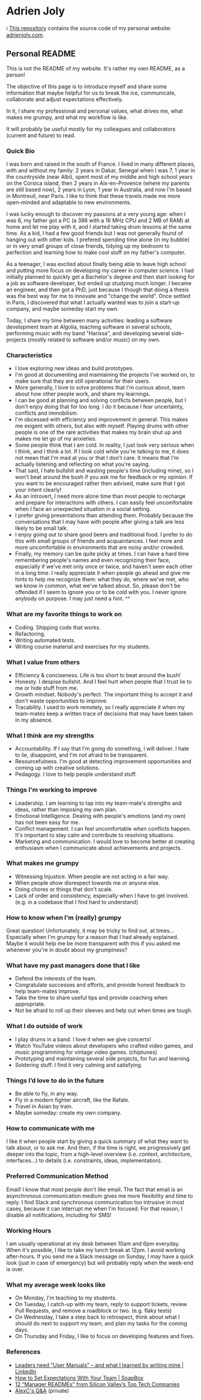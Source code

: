 # Adrien Joly 

ℹ️ [This repository](https://github.com/adrienjoly/adrienjoly.github.com/settings) contains the source code of my personal website: [adrienjoly.com](https://adrienjoly.com).

## Personal README

This is not the README of my website. It's rather my own README, as a person!

The objective of this page is to introduce myself and share some information that maybe helpful for us to break the ice, communicate, collaborate and adjust expectations effectively.

In it, I share my professional and personal values, what drives me, what makes me grumpy, and what my workflow is like.

It will probably be useful mostly for my colleagues and collaborators (current and future) to read.

### Quick Bio

I was born and raised in the south of France. I lived in many different places, with and without my family: 2 years in Dakar, Senegal when I was 7, 1 year in the countryside (near Albi), spent most of my middle and high school years on the Corsica island, then 2 years in Aix-en-Provence (where my parents are still based now), 2 years in Lyon, 1 year in Australia, and now I'm based in Montreuil, near Paris. I like to think that these travels made me more open-minded and adaptable to new environments.

I was lucky enough to discover my passions at a very young age: when I was 6, my father got a PC (a 386 with a 16 MHz CPU and 2 MB of RAM) at home and let me play with it, and I started taking drum lessons at the same time. As a kid, I had a few good friends but I was not generally found of hanging out with other kids. I prefered spending time alone (in my bubble) or in very small groups of close friends, tidying up my bedroom to perfection and learning how to make cool stuff on my father's computer.

As a teenager, I was excited about finally being able to leave high school and putting more focus on developing my career in computer science. I had initially planned to quickly get a Bachelor's degree and then start looking for a job as software developer, but ended up studying much longer. I became an engineer, and then got a PhD, just because I though that doing a thesis was the best way for me to innovate and "change the world". Once settled in Paris, I discovered that what I actually wanted was to join a start-up company, and maybe someday start my own.

Today, I share my time between many activities: leading a software development team at Algolia, teaching software in several schools, performing music with my band "Harissa", and developing several side-projects (mostly related to software and/or music) on my own.

### Characteristics

- I love exploring new ideas and build prototypes.
- I'm good at documenting and maintaining the projects I've worked on, to make sure that they are still operational for their users.
- More generally, I love to solve problems that I'm curious about, learn about how other people work, and share my learnings.
- I can be good at planning and solving conflicts between people, but I don't enjoy doing that for too long. I do it because I fear uncertainty, conflicts and immobilism.
- I'm obcessed with efficiency and improvement in general. This makes me exigent with others, but also with myself. Playing drums with other people is one of the rare activities that makes my brain shut up and makes me let go of my anxieties.
- Some people think that I am cold. In reality, I just look very serious when I think, and I think a lot. If I look cold while you're talking to me, it does not mean that I'm mad at you or that I don't care. It means that I'm actually listening and reflecting on what you're saying.
- That said, I hate bullshit and wasting people's time (including mine), so I won't beat around the bush if you ask me for feedback or my opinion. If you want to be encouraged rather then advised, make sure that I got your intent clearly!
- As an introvert, I need more alone time than most people to recharge and prepare for interactions with others. I can easily feel uncomfortable when I face an unexpected situation in a social setting.
- I prefer giving presentations than attending them. Probably because the conversations that I may have with people after giving a talk are less likely to be small talk.
- I enjoy going out to share good beers and traditional food. I prefer to do this with small groups of friends and acquaintances. I feel more and more uncomfortable in environments that are noisy and/or crowded.
- Finally, my memory can be quite picky at times. I can have a hard time remembering people's names and even recognizing their face, especially if we've met only once or twice, and haven't seen each other in a long time. I really appreciate it when people go ahead and give me hints to help me recognize them: what they do, where we've met, who we know in common, what we've talked about. So, please don't be offended if I seem to ignore you or to be cold with you. I never ignore anybody on purpose. I may just need a hint. ^^

### What are my favorite things to work on

- Coding. Shipping code that works.
- Refactoring.
- Writing automated tests.
- Writing course material and exercises for my students.

### What I value from others

- Efficiency & conciseness. Life is too short to beat around the bush! 
- Honesty. I despise bullshit. And I feel hurt when people that I trust lie to me or hide stuff from me.
- Growth mindset. Nobody's perfect. The important thing to accept it and don't waste opportunities to improve.
- Tracability. I used to work remotely, so I really appreciate it when my team-mates keep a written trace of decisions that may have been taken in my absence.

### What I think are my strengths

- Accountability. If I say that I'm going do something, I will deliver. I hate to lie, disappoint, and I'm not afraid to be transparent.
- Resourcefulness. I'm good at detecting improvement opportunities and coming up with creative solutions.
- Pedagogy. I love to help people understand stuff.

### Things I'm working to improve

- Leadership. I am learning to tap into my team-mate's strengths and ideas, rather than imposing my own plan.
- Emotional Intelligence. Dealing with people's emotions (and my own) has not been easy for me.
- Conflict management. I can feel uncomfortable when conflicts happen. It's important to stay calm and contribute to resolving situations.
- Marketing and communication. I would love to become better at creating enthusiasm when I communicate about achievements and projects.

### What makes me grumpy

- Witnessing Injustice. When people are not acting in a fair way.
- When people show disrespect towards me or anyone else.
- Doing chores or things that don't scale.
- Lack of order and consistency, especially when I have to get involved. (e.g. in a codebase that I find hard to understand)

### How to know when I'm (really) grumpy

Great question! Unfortunately, it may be tricky to find out, at times... Especially when I'm grumpy for a reason that I had already explained. Maybe it would help me be more transparent with this if you asked me whenever you're in doubt about my grumpiness?

### What have my past managers done that I like

- Defend the interests of the team.
- Congratulate successes and efforts, and provide honest feedback to help team-mates improve.
- Take the time to share useful tips and provide coaching when appropriate.
- Not be afraid to roll up their sleeves and help out when times are tough.

### What I do outside of work

- I play drums in a band. I love it when we give concerts!
- Watch YouTube videos about developers who crafted video games, and music programming for vintage video games. (chiptunes)
- Prototyping and maintaining several side projects, for fun and learning.
- Soldering stuff. I find it very calming and satisfying.

### Things I’d love to do in the future

- Be able to fly, in any way.
- Fly in a modern fighter aircraft, like the Rafale.
- Travel in Asian by train.
- Maybe someday: create my own company.

### How to communicate with me

I like it when people start by giving a quick summary of what they want to talk about, or to ask me. And then, if the time is right, we progressively get deeper into the topic, from a high-level overview (i.e. context, architecture, interfaces...) to details (i.e. constraints, ideas, implementation).

### Preferred Communication Method

Email! I know that most people don't like email. The fact that email is an asynchronous communication medium gives me more flexibility and time to reply. I find Slack and synchronous communication too intrusive in most cases, because it can interrupt me when I'm focused.
For that reason, I disable all notifications, including for SMS!

### Working Hours

I am usually operational at my desk between 10am and 6pm everyday. When it's possible, I like to take my lunch break at 12pm.
I avoid working after-hours. If you send me a Slack message on Sunday, I may have a quick look (just in case of emergency) but will probably reply when the week-end is over.

### What my average week looks like

- On Monday, I'm teaching to my students.
- On Tuesday, I catch-up with my team, reply to support tickets, review Pull Requests, and remove a roadblock or two. (e.g. flaky tests)
- On Wednesday, I take a step back to retrospect, think about what I should do next to support my team, and plan my tasks for the coming days.
- On Thursday and Friday, I like to focus on developing features and fixes.

### References

- [Leaders need “User Manuals” – and what I learned by writing mine | LinkedIn](https://www.linkedin.com/pulse/leaders-need-user-manuals-what-i-learned-writing-mine-abby-falik/)
- [How to Set Expectations With Your Team | SoapBox](https://soapboxhq.com/blog/modern-manager-community/how-to-set-expectations-with-your-team)
- [12 “Manager READMEs” from Silicon Valley’s Top Tech Companies](https://hackernoon.com/12-manager-readmes-from-silicon-valleys-top-tech-companies-26588a660afe)
- [AlexC's Q&A](https://docs.google.com/document/d/1y_MOkVlnbg1zxuG1UKZcLVn8pXDgj2eddIeUroO7o_U/edit#heading=h.kv21o4z84ud6) (private)
